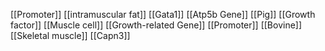 [[Promoter]]
[[intramuscular fat]]
[[Gata1]]
[[Atp5b Gene]]
[[Pig]]
[[Growth factor]]
[[Muscle cell]]
[[Growth-related Gene]]
[[Promoter]]
[[Bovine]]
[[Skeletal muscle]]
[[Capn3]]
